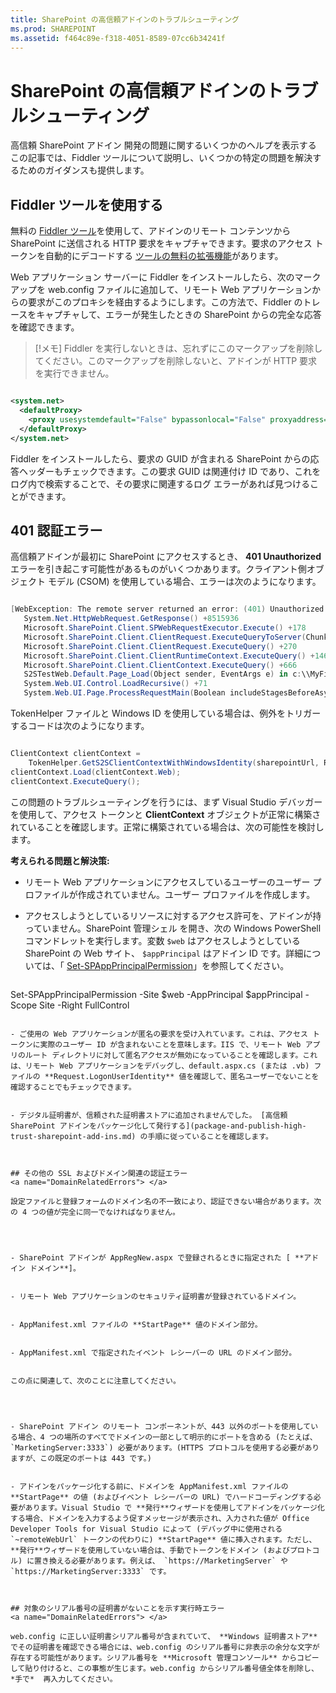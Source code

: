 ```yaml
---
title: SharePoint の高信頼アドインのトラブルシューティング
ms.prod: SHAREPOINT
ms.assetid: f464c89e-f318-4051-8589-07cc6b34241f
---
```



# SharePoint の高信頼アドインのトラブルシューティング
高信頼 SharePoint アドイン 開発の問題に関するいくつかのヘルプを表示する
この記事では、Fiddler ツールについて説明し、いくつかの特定の問題を解決するためのガイダンスも提供します。
  
    
    


## Fiddler ツールを使用する

無料の  [Fiddler ツール](http://www.telerik.com/fiddler)を使用して、アドインのリモート コンテンツから SharePoint に送信される HTTP 要求をキャプチャできます。要求のアクセス トークンを自動的にデコードする [ツールの無料の拡張機能](https://github.com/andrewconnell/SPOAuthFiddlerExt)があります。
  
    
    
Web アプリケーション サーバーに Fiddler をインストールしたら、次のマークアップを web.config ファイルに追加して、リモート Web アプリケーションからの要求がこのプロキシを経由するようにします。この方法で、Fiddler のトレースをキャプチャして、エラーが発生したときの SharePoint からの完全な応答を確認できます。
  
    
    

> [!メモ]
> Fiddler を実行しないときは、忘れずにこのマークアップを削除してください。このマークアップを削除しないと、アドインが HTTP 要求を実行できません。 
  
    
    




```XML

<system.net>
  <defaultProxy>
    <proxy usesystemdefault="False" bypassonlocal="False" proxyaddress="http://127.0.0.1:8888" />
  </defaultProxy>
</system.net>

```

Fiddler をインストールしたら、要求の GUID が含まれる SharePoint からの応答ヘッダーもチェックできます。この要求 GUID は関連付け ID であり、これをログ内で検索することで、その要求に関連するログ エラーがあれば見つけることができます。
  
    
    

## 401 認証エラー
<a name="UnauthorizedException"> </a>

高信頼アドインが最初に SharePoint にアクセスするとき、 **401 Unauthorized** エラーを引き起こす可能性があるものがいくつかあります。クライアント側オブジェクト モデル (CSOM) を使用している場合、エラーは次のようになります。
  
    
    

```cs

[WebException: The remote server returned an error: (401) Unauthorized.]
   System.Net.HttpWebRequest.GetResponse() +8515936
   Microsoft.SharePoint.Client.SPWebRequestExecutor.Execute() +178
   Microsoft.SharePoint.Client.ClientRequest.ExecuteQueryToServer(ChunkStringBuilder sb) +1427
   Microsoft.SharePoint.Client.ClientRequest.ExecuteQuery() +270
   Microsoft.SharePoint.Client.ClientRuntimeContext.ExecuteQuery() +146
   Microsoft.SharePoint.Client.ClientContext.ExecuteQuery() +666
   S2STestWeb.Default.Page_Load(Object sender, EventArgs e) in c:\\MyFiles\\HightrustTest\\HightrustTestWeb\\Default.aspx.cs:28
   System.Web.UI.Control.LoadRecursive() +71
   System.Web.UI.Page.ProcessRequestMain(Boolean includeStagesBeforeAsyncPoint, Boolean includeStagesAfterAsyncPoint) +3178
```

TokenHelper ファイルと Windows ID を使用している場合は、例外をトリガーするコードは次のようになります。
  
    
    



```cs

ClientContext clientContext =
    TokenHelper.GetS2SClientContextWithWindowsIdentity(sharepointUrl, Request.LogonUserIdentity); 
clientContext.Load(clientContext.Web);
clientContext.ExecuteQuery();
```

この問題のトラブルシューティングを行うには、まず Visual Studio デバッガーを使用して、アクセス トークンと **ClientContext** オブジェクトが正常に構築されていることを確認します。正常に構築されている場合は、次の可能性を検討します。
  
    
    
 **考えられる問題と解決策:**
  
    
    

- リモート Web アプリケーションにアクセスしているユーザーのユーザー プロファイルが作成されていません。ユーザー プロファイルを作成します。
    
  
- アクセスしようとしているリソースに対するアクセス許可を、アドインが持っていません。SharePoint 管理シェル を開き、次の Windows PowerShell コマンドレットを実行します。変数  `$web` はアクセスしようとしている SharePoint の Web サイト、 `$appPrincipal` はアドイン ID です。詳細については、「 [Set-SPAppPrincipalPermission](http://technet.microsoft.com/ja-jp/library/jj219714%28v=office.15%29.aspx)」を参照してください。
    
  ```
  
Set-SPAppPrincipalPermission -Site $web -AppPrincipal $appPrincipal -Scope Site -Right FullControl
  ```

- ご使用の Web アプリケーションが匿名の要求を受け入れています。これは、アクセス トークンに実際のユーザー ID が含まれないことを意味します。IIS で、リモート Web アプリのルート ディレクトリに対して匿名アクセスが無効になっていることを確認します。これは、リモート Web アプリケーションをデバッグし、default.aspx.cs (または .vb) ファイルの **Request.LogonUserIdentity** 値を確認して、匿名ユーザーでないことを確認することでもチェックできます。
    
  
- デジタル証明書が、信頼された証明書ストアに追加されませんでした。 [高信頼 SharePoint アドインをパッケージ化して発行する](package-and-publish-high-trust-sharepoint-add-ins.md) の手順に従っていることを確認します。
    
  

## その他の SSL およびドメイン関連の認証エラー
<a name="DomainRelatedErrors"> </a>

設定ファイルと登録フォームのドメイン名の不一致により、認証できない場合があります。次の 4 つの値が完全に同一でなければなりません。
  
    
    

- SharePoint アドインが AppRegNew.aspx で登録されるときに指定された [ **アドイン ドメイン**]。
    
  
- リモート Web アプリケーションのセキュリティ証明書が登録されているドメイン。
    
  
- AppManifest.xml ファイルの **StartPage** 値のドメイン部分。
    
  
- AppManifest.xml で指定されたイベント レシーバーの URL のドメイン部分。
    
  
この点に関連して、次のことに注意してください。
  
    
    

- SharePoint アドイン のリモート コンポーネントが、443 以外のポートを使用している場合、4 つの場所のすべてでドメインの一部として明示的にポートを含める (たとえば、 `MarketingServer:3333`) 必要があります。(HTTPS プロトコルを使用する必要がありますが、この既定のポートは 443 です。)
    
  
- アドインをパッケージ化する前に、ドメインを AppManifest.xml ファイルの **StartPage** の値 (およびイベント レシーバーの URL) でハードコーディングする必要があります。Visual Studio で **発行**ウィザードを使用してアドインをパッケージ化する場合、ドメインを入力するよう促すメッセージが表示され、入力された値が Office Developer Tools for Visual Studio によって (デバッグ中に使用される  `~remoteWebUrl` トークンの代わりに) **StartPage** 値に挿入されます。ただし、 **発行**ウィザードを使用していない場合は、手動でトークンをドメイン (およびプロトコル) に置き換える必要があります。例えば、 `https://MarketingServer` や `https://MarketingServer:3333` です。
    
  

## 対象のシリアル番号の証明書がないことを示す実行時エラー
<a name="DomainRelatedErrors"> </a>

web.config に正しい証明書シリアル番号が含まれていて、 **Windows 証明書ストア** でその証明書を確認できる場合には、web.config のシリアル番号に非表示の余分な文字が存在する可能性があります。シリアル番号を **Microsoft 管理コンソール** からコピーして貼り付けると、この事態が生じます。web.config からシリアル番号値全体を削除し、 *手で*  再入力してください。
  
    
    

